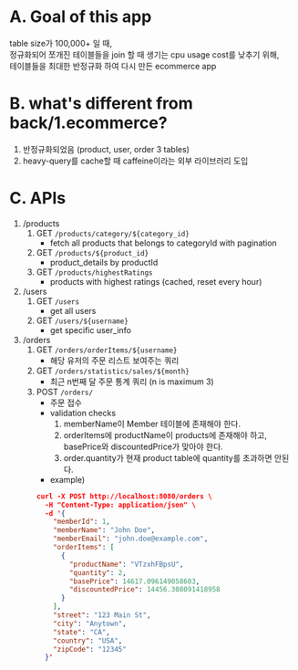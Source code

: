 # A. Goal of this app
table size가 100,000+ 일 때,\
정규화되어 쪼개진 테이블들을 join 할 때 생기는 cpu usage cost를 낮추기 위해,\
테이블들을 최대한 반정규화 하여 다시 만든 ecommerce app 

# B. what's different from back/1.ecommerce?
1. 반정규화되었음 (product, user, order 3 tables)
2. heavy-query를 cache할 때 caffeine이라는 외부 라이브러리 도입

# C. APIs

1. /products
    1. GET `/products/category/${category_id}`
       - fetch all products that belongs to categoryId with pagination
    2. GET `/products/${product_id}`
       - product_details by productId
    3. GET `/products/highestRatings` 
       - products with highest ratings (cached, reset every hour)
2. /users
   1. GET `/users`
      - get all users
   2. GET `/users/${username}`
      - get specific user_info
3. /orders
   1. GET `/orders/orderItems/${username}`
      - 해당 유저의 주문 리스트 보여주는 쿼리
   2. GET `/orders/statistics/sales/${month}`
      - 최근 n번째 달 주문 통계 쿼리 (n is maximum 3)
   3. POST `/orders/`
      - 주문 접수
      - validation checks
         1. memberName이 Member 테이블에 존재해야 한다.
         2. orderItems에 productName이 products에 존재해야 하고, basePrice와 discountedPrice가 맞아야 한다.
         3. order.quantity가 현재 product table에 quantity를 초과하면 안된다.
      - example)
      ```json
      curl -X POST http://localhost:8080/orders \
        -H "Content-Type: application/json" \
        -d '{
          "memberId": 1,
          "memberName": "John Doe",
          "memberEmail": "john.doe@example.com",
          "orderItems": [
            {
              "productName": "VTzxhFBpsU",
              "quantity": 2,
              "basePrice": 14617.096149058603,
              "discountedPrice": 14456.308091418958
            }
          ],
          "street": "123 Main St",
          "city": "Anytown",
          "state": "CA",
          "country": "USA",
          "zipCode": "12345"
        }'
      ```